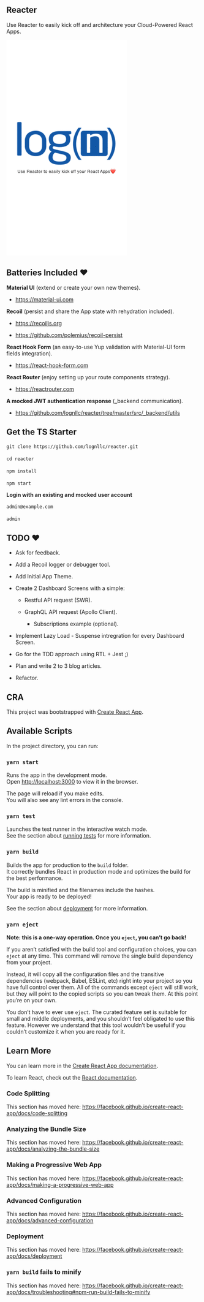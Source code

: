 ## Reacter

Use Reacter to easily kick off and architecture your Cloud-Powered React Apps.

![Reacter](./reacter.gif "Reacter")

## Batteries Included ❤️

**Material UI** (extend or create your own new themes).

- https://material-ui.com

**Recoil** (persist and share the App state with rehydration included).

- https://recoiljs.org

- https://github.com/polemius/recoil-persist

**React Hook Form** (an easy-to-use Yup validation with Material-UI form fields integration).

- https://react-hook-form.com

**React Router** (enjoy setting up your route components strategy).

- https://reactrouter.com

**A mocked JWT authentication response** (\_backend communication).

- https://github.com/lognllc/reacter/tree/master/src/_backend/utils

## Get the TS Starter

```
git clone https://github.com/lognllc/reacter.git

cd reacter

npm install

npm start
```

**Login with an existing and mocked user account**

```
admin@example.com

admin
```

## TODO ❤️

- Ask for feedback.

- Add a Recoil logger or debugger tool.

- Add Initial App Theme.

- Create 2 Dashboard Screens with a simple:

  - Restful API request (SWR).

  - GraphQL API request (Apollo Client).

    - Subscriptions example (optional).

- Implement Lazy Load - Suspense intregration for every Dashboard Screen.

- Go for the TDD approach using RTL + Jest ;)

- Plan and write 2 to 3 blog articles.

- Refactor.

## CRA

This project was bootstrapped with [Create React App](https://github.com/facebook/create-react-app).

## Available Scripts

In the project directory, you can run:

### `yarn start`

Runs the app in the development mode.<br />
Open [http://localhost:3000](http://localhost:3000) to view it in the browser.

The page will reload if you make edits.<br />
You will also see any lint errors in the console.

### `yarn test`

Launches the test runner in the interactive watch mode.<br />
See the section about [running tests](https://facebook.github.io/create-react-app/docs/running-tests) for more information.

### `yarn build`

Builds the app for production to the `build` folder.<br />
It correctly bundles React in production mode and optimizes the build for the best performance.

The build is minified and the filenames include the hashes.<br />
Your app is ready to be deployed!

See the section about [deployment](https://facebook.github.io/create-react-app/docs/deployment) for more information.

### `yarn eject`

**Note: this is a one-way operation. Once you `eject`, you can’t go back!**

If you aren’t satisfied with the build tool and configuration choices, you can `eject` at any time. This command will remove the single build dependency from your project.

Instead, it will copy all the configuration files and the transitive dependencies (webpack, Babel, ESLint, etc) right into your project so you have full control over them. All of the commands except `eject` will still work, but they will point to the copied scripts so you can tweak them. At this point you’re on your own.

You don’t have to ever use `eject`. The curated feature set is suitable for small and middle deployments, and you shouldn’t feel obligated to use this feature. However we understand that this tool wouldn’t be useful if you couldn’t customize it when you are ready for it.

## Learn More

You can learn more in the [Create React App documentation](https://facebook.github.io/create-react-app/docs/getting-started).

To learn React, check out the [React documentation](https://reactjs.org/).

### Code Splitting

This section has moved here: https://facebook.github.io/create-react-app/docs/code-splitting

### Analyzing the Bundle Size

This section has moved here: https://facebook.github.io/create-react-app/docs/analyzing-the-bundle-size

### Making a Progressive Web App

This section has moved here: https://facebook.github.io/create-react-app/docs/making-a-progressive-web-app

### Advanced Configuration

This section has moved here: https://facebook.github.io/create-react-app/docs/advanced-configuration

### Deployment

This section has moved here: https://facebook.github.io/create-react-app/docs/deployment

### `yarn build` fails to minify

This section has moved here: https://facebook.github.io/create-react-app/docs/troubleshooting#npm-run-build-fails-to-minify
